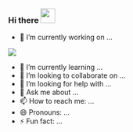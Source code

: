 ### Hi there  <img src="https://raw.githubusercontent.com/MartinHeinz/MartinHeinz/master/wave.gif" width="30px">



- 🔭 I’m currently working on ...

<img align="center" src="https://github-readme-stats.vercel.app/api/<CARD_TYPE>/?username=<USERNAME>&theme=<THEME_NAME>" />


- 🌱 I’m currently learning ...
- 👯 I’m looking to collaborate on ...
- 🤔 I’m looking for help with ...
- 💬 Ask me about ...
- 📫 How to reach me: ...
- 😄 Pronouns: ...
- ⚡ Fun fact: ...


